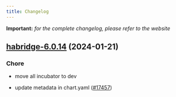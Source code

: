 ```yaml
---
title: Changelog
---
```


**Important:**
*for the complete changelog, please refer to the website*



## [habridge-6.0.14](https://github.com/truecharts/charts/compare/habridge-6.0.13...habridge-6.0.14) (2024-01-21)

### Chore



- move all incubator to dev

- update metadata in chart.yaml ([#17457](https://github.com/truecharts/charts/issues/17457))